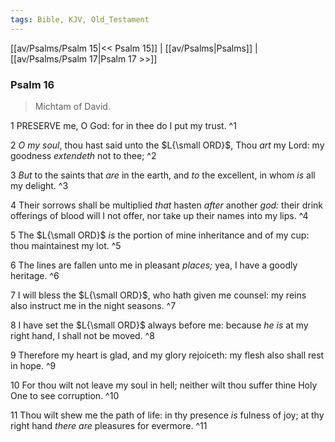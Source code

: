 ```yaml
---
tags: Bible, KJV, Old_Testament
---
```


[[av/Psalms/Psalm 15|<< Psalm 15]] | [[av/Psalms|Psalms]] | [[av/Psalms/Psalm 17|Psalm 17 >>]]

### Psalm 16

> Michtam of David.

1 PRESERVE me, O God: for in thee do I put my trust. ^1

2 _O_ _my_ _soul_, thou hast said unto the $L{\small ORD}$, Thou _art_ my Lord: my goodness _extendeth_ not to thee; ^2

3 _But_ to the saints that _are_ in the earth, and _to_ the excellent, in whom _is_ all my delight. ^3

4 Their sorrows shall be multiplied _that_ hasten _after_ another _god:_ their drink offerings of blood will I not offer, nor take up their names into my lips. ^4

5 The $L{\small ORD}$ _is_ the portion of mine inheritance and of my cup: thou maintainest my lot. ^5

6 The lines are fallen unto me in pleasant _places;_ yea, I have a goodly heritage. ^6

7 I will bless the $L{\small ORD}$, who hath given me counsel: my reins also instruct me in the night seasons. ^7

8 I have set the $L{\small ORD}$ always before me: because _he_ _is_ at my right hand, I shall not be moved. ^8

9 Therefore my heart is glad, and my glory rejoiceth: my flesh also shall rest in hope. ^9

10 For thou wilt not leave my soul in hell; neither wilt thou suffer thine Holy One to see corruption. ^10

11 Thou wilt shew me the path of life: in thy presence _is_ fulness of joy; at thy right hand _there_ _are_ pleasures for evermore. ^11
